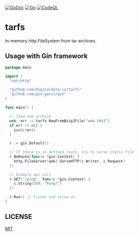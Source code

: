 [![GoDoc](https://godoc.org/github.com/digitaldata-cz/tarfs?status.svg)](https://godoc.org/github.com/digitaldata-cz/tarfs)
[![Go](https://github.com/digitaldata-cz/tarfs/actions/workflows/go.yml/badge.svg)](https://github.com/digitaldata-cz/tarfs/actions/workflows/go.yml)
[![CodeQL](https://github.com/digitaldata-cz/tarfs/actions/workflows/codeql-analysis.yml/badge.svg)](https://github.com/digitaldata-cz/tarfs/actions/workflows/codeql-analysis.yml)

# tarfs

In-memory http.FileSystem from tar archives.

## Usage with Gin framework

```go
package main

import (
  "net/http"

  "github.com/digitaldata-cz/tarfs"
  "github.com/gin-gonic/gin"
)

func main() {

  // load web archive
  web, err := tarfs.NewFromBzip2File("web.tbz2")
  if err != nil {
    panic(err)
  }

  r := gin.Default()

  // If there is no defined route, try to serve static file
  r.NoRoute(func(c *gin.Context) {
    http.FileServer(web).ServeHTTP(c.Writer, c.Request)
  })

  // Example api call
  r.GET("/ping", func(c *gin.Context) {
    c.String(200, "Pong!")
  })

  r.Run() // listen and serve on
}
```

## LICENSE

  [MIT](LICENSE)
